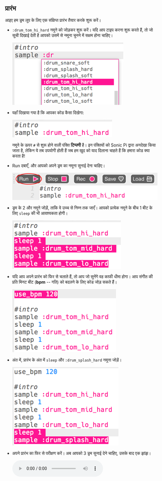 ## प्रारंभ

आइए हम ड्रम लूप के लिए एक संक्षिप्त प्रारंभ तैयार करके शुरू करें।

+ `:drum_tom_hi_hard` नमूने को जोड़कर शुरू करें। यदि आप टाइप करना शुरू करते हैं, तो जो सूची दिखाई देती है आपको उसमें से नमूना चुनने में सक्षम होना चाहिए।
    
    ![स्क्रीनशॉट](images/drum-sample-help.png)

+ यहाँ दिखाया गया है कि आपका कोड कैसा दिखेगा:
    
    ![स्क्रीनशॉट](images/drum-intro-1.png)
    
    नमूने के ऊपर `#` से शुरू होने वाली पंक्ति **टिप्पणी** है। इन पंक्तियों को Sonic Pi द्वारा अनदेखा किया जाता है, लेकिन ये तब उपयोगी होती हैं जब हम खुद को याद दिलाना चाहते हैं कि हमारा कोड क्या करता है!

+ Run दबाएँ, और आपको अपने ड्रम का नमूना सुनाई देना चाहिए।
    
    ![स्क्रीनशॉट](images/drum-run.png)

+ ड्रम के 2 और नमूने जोड़ें, ताकि वे उच्च से निम्न तक जाएँ। आपको प्रत्येक नमूने के बीच 1 बीट के लिए `sleep` की भी आवश्यकता होगी।
    
    ![स्क्रीनशॉट](images/drum-intro-2.png)

+ यदि आप अपने प्रारंभ को फिर से चलाते हैं, तो आप जो सुनेंगे वह काफी धीमा होगा। आप संगीत की प्रति मिनट बीट (**bpm** -- गति) को बदलने के लिए कोड जोड़ सकते हैं।
    
    ![स्क्रीनशॉट](images/drum-bpm.png)

+ अंत में, प्रारंभ के अंत में `sleep` और `:drum_splash_hard` नमूना जोड़ें।
    
    ![स्क्रीनशॉट](images/drum-intro-splash.png)

+ अपने प्रारंभ का फिर से परीक्षण करें। अब आपको 3 ड्रम सुनाई देने चाहिए, उसके बाद एक झांझ।
    
    <div id="audio-preview" class="pdf-hidden">
      <audio controls preload> <source src="resources/drums-intro.mp3" type="audio/mpeg"> आपका ब्राउज़र <code>audio</code> तत्व का समर्थन नहीं करता है। </audio>
    </div>